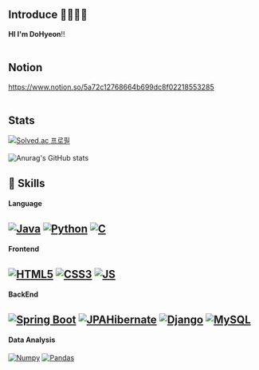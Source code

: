 ## Introduce 👋👋👋👋
**HI I'm DoHyeon**!!
<br><br>

## Notion
https://www.notion.so/5a72c12768664b699dc8f02218553285
<br><br>

## Stats 
[![Solved.ac 프로필](http://mazassumnida.wtf/api/v2/generate_badge?boj=tobikwon0425)](https://solved.ac/tobikwon0425)
<br><br>
![Anurag's GitHub stats](https://github-readme-stats.vercel.app/api?username=TobeyKwon&theme=react&show_icons=true)
## 💪 Skills
#### Language
[![Java](https://img.shields.io/badge/Java-007396?style=flat-square&logo=Java&logoColor=black)](github.com/TobeyKwon)
[![Python](https://img.shields.io/badge/Python-3776AB?style=flat-square&logo=Python&logoColor=black)](github.com/TobeyKwon)
[![C](https://img.shields.io/badge/C-A8B9CC?style=flat-square&logo=C&logoColor=black)](github.com/TobeyKwon)
---
#### Frontend
[![HTML5](https://img.shields.io/badge/HTML5-E34F26?style=flat-square&logo=HTML5&logoColor=black)](github.com/TobeyKwon)
[![CSS3](https://img.shields.io/badge/CSS3-1572B6?style=flat-square&logo=CSS3&logoColor=black)](github.com/TobeyKwon)
[![JS](https://img.shields.io/badge/JavaScript-F7DF1E?style=flat-square&logo=JavaScript&logoColor=black)](github.com/TobeyKwon)
---
#### BackEnd
[![Spring Boot](https://img.shields.io/badge/SpringBoot-6DB33F?style=flat-square&logo=SpringBoot&logoColor=black)](github.com/TobeyKwon)
[![JPAHibernate](https://img.shields.io/badge/Hibernate-59666C?style=flat-square&logo=Hibernate&logoColor=black)](github.com/TobeyKwon)
[![Django](https://img.shields.io/badge/Django-092E20?style=flat-square&logo=Django&logoColor=black)](github.com/TobeyKwon)
[![MySQL](https://img.shields.io/badge/MySQL-4479A1?style=flat-square&logo=MySQL&logoColor=black)](github.com/TobeyKwon)
---
#### Data Analysis
[![Numpy](https://img.shields.io/badge/Numpy-013243?style=flat-square&logo=Numpy&logoColor=black)](github.com/TobeyKwon)
[![Pandas](https://img.shields.io/badge/Pandas-150458?style=flat-square&logo=Pandas&logoColor=black)](github.com/TobeyKwon)
